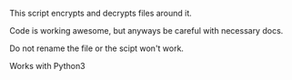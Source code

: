 This script encrypts and decrypts files around it.

Code is working awesome, but anyways be careful with necessary docs.

Do not rename the file or the scipt won't work.

Works with Python3

